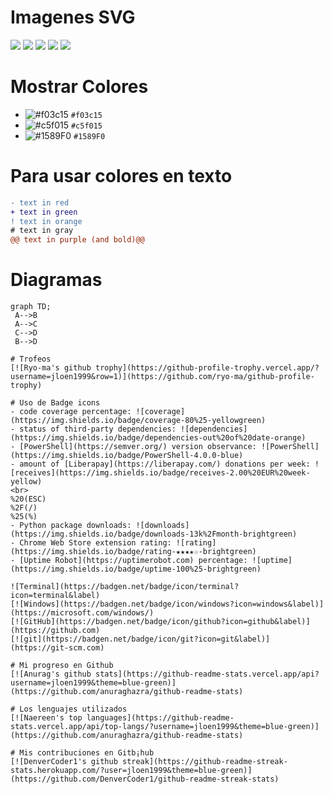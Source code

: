 # Imagenes SVG
[![](https://img.shields.io/badge/github-blue?style=for-the-badge)](https://github.com/hamzamohdzubair/redant)
[![](https://img.shields.io/badge/book-blueviolet?style=for-the-badge)](https://hamzamohdzubair.github.io/redant/)
[![](https://img.shields.io/badge/API-yellow?style=for-the-badge)](https://docs.rs/crate/redant/latest)
[![](https://img.shields.io/badge/Crates.io-orange?style=for-the-badge)](https://crates.io/crates/redant)
[![](https://img.shields.io/badge/Lib.rs-lightgrey?style=for-the-badge)](https://lib.rs/crates/redant)

# Mostrar Colores
 - ![#f03c15](https://via.placeholder.com/15/f03c15/000000?text=+) `#f03c15`
- ![#c5f015](https://via.placeholder.com/15/c5f015/000000?text=+) `#c5f015`
- ![#1589F0](https://via.placeholder.com/15/1589F0/000000?text=+) `#1589F0`
 
# Para usar colores en texto

```diff
- text in red
+ text in green
! text in orange
# text in gray
@@ text in purple (and bold)@@
```

# Diagramas
```mermaid
graph TD;
 A-->B
 A-->C
 C-->D
 B-->D

# Trofeos
[![Ryo-ma's github trophy](https://github-profile-trophy.vercel.app/?username=jloen1999&row=1)](https://github.com/ryo-ma/github-profile-trophy)

# Uso de Badge icons
- code coverage percentage: ![coverage](https://img.shields.io/badge/coverage-80%25-yellowgreen)
- status of third-party dependencies: ![dependencies](https://img.shields.io/badge/dependencies-out%20of%20date-orange)
- [PowerShell](https://semver.org/) version observance: ![PowerShell](https://img.shields.io/badge/PowerShell-4.0.0-blue)
- amount of [Liberapay](https://liberapay.com/) donations per week: ![receives](https://img.shields.io/badge/receives-2.00%20EUR%20week-yellow)
<br>
%20(ESC)
%2F(/)
%25(%)
- Python package downloads: ![downloads](https://img.shields.io/badge/downloads-13k%2Fmonth-brightgreen)
- Chrome Web Store extension rating: ![rating](https://img.shields.io/badge/rating-★★★★☆-brightgreen)
- [Uptime Robot](https://uptimerobot.com) percentage: ![uptime](https://img.shields.io/badge/uptime-100%25-brightgreen)

![Terminal](https://badgen.net/badge/icon/terminal?icon=terminal&label)
[![Windows](https://badgen.net/badge/icon/windows?icon=windows&label)](https://microsoft.com/windows/)
[![GitHub](https://badgen.net/badge/icon/github?icon=github&label)](https://github.com)
[![git](https://badgen.net/badge/icon/git?icon=git&label)](https://git-scm.com)

# Mi progreso en Github
[![Anurag's github stats](https://github-readme-stats.vercel.app/api?username=jloen1999&theme=blue-green)](https://github.com/anuraghazra/github-readme-stats)

# Los lenguajes utilizados
[![Naereen's top languages](https://github-readme-stats.vercel.app/api/top-langs/?username=jloen1999&theme=blue-green)](https://github.com/anuraghazra/github-readme-stats)

# Mis contribuciones en Gitb¡hub
[![DenverCoder1's github streak](https://github-readme-streak-stats.herokuapp.com/?user=jloen1999&theme=blue-green)](https://github.com/DenverCoder1/github-readme-streak-stats)

